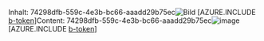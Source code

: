 <span data-ttu-id="c4562-101">Inhalt: 74298dfb-559c-4e3b-bc66-aaadd29b75ec![Bild](8e7b8cec-fe71-44ef-b887-3f44806c9efa.png)
[AZURE.INCLUDE [b-token](5bf78592-8df1-48b5-865e-16fdf5ee4ac9.md)]</span><span class="sxs-lookup"><span data-stu-id="c4562-101">Content: 74298dfb-559c-4e3b-bc66-aaadd29b75ec![image](8e7b8cec-fe71-44ef-b887-3f44806c9efa.png)
[AZURE.INCLUDE [b-token](5bf78592-8df1-48b5-865e-16fdf5ee4ac9.md)]</span></span>
